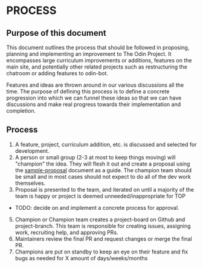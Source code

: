 # PROCESS

## Purpose of this document

This document outlines the process that should be followed in proposing, planning and implementing an improvement to The Odin Project.  It encompasses large curriculum improvements or additions, features on the main site, and potentially other related projects such as restructuring the chatroom or adding features to odin-bot.

Features and ideas are thrown around in our various discussions all the time. The purpose of defining this process is to define a concrete progression into which we can funnel these ideas so that we can have discussions and make real progress towards their implementation and completion.

## Process
1. A feature, project, curriculum addition, etc. is discussed and selected for development.
2. A person or small group (2-3 at most to keep things moving) will "champion" the idea. They will flesh it out and create a proposal using the [sample-proposal](https://github.com/TheOdinProject/discussions/blob/master/proposals/sample-proposal/README.md) document as a guide. The champion team should be small and in most cases should not expect to do all of the dev work themselves.
3. Proposal is presented to the team, and iterated on until a majority of the team is happy or project is deemed unneeded/inappropriate for TOP
  - TODO: decide on and implement a concrete process for approval.
5. Champion or Champion team creates a project-board on Github and project-branch. This team is responsible for creating issues, assigning work, recruiting help, and approving PRs.
6. Maintainers review the final PR and request changes or merge the final PR.
7. Champions are put on standby to keep an eye on their feature and fix bugs as needed for X amount of days/weeks/months
